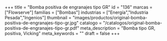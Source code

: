 +++
title = "Bomba positiva de engranajes tipo GR"
id = "136"
marcas = ["Flowserve"]
familias = ["Bombas"]
industrias = ["Energía","Industria Pesada","Ingenios"]
thumbnail = "images/productos/original-bomba-positiva-de-engranajes-tipo-gr.jpg"
catalogo = "/catalogos/original-bomba-positiva-de-engranajes-tipo-gr.pdf"
meta_description = "Bomba tipo GR, positiva, Vicking"
meta_keywords = ""
draft = false
+++
